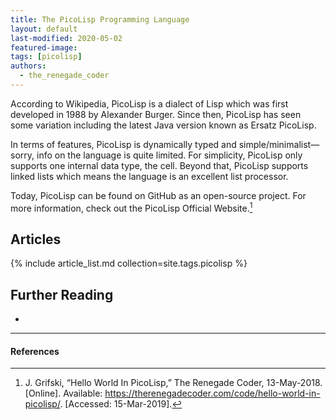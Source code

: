 ```yaml
---
title: The PicoLisp Programming Language
layout: default
last-modified: 2020-05-02
featured-image:
tags: [picolisp]
authors:
  - the_renegade_coder
---
```


According to Wikipedia, PicoLisp is a dialect of Lisp which was first 
developed in 1988 by Alexander Burger. Since then, PicoLisp has seen 
some variation including the latest Java version known as Ersatz PicoLisp.

In terms of features, PicoLisp is dynamically typed and simple/minimalist—sorry, 
info on the language is quite limited. For simplicity, PicoLisp only supports 
one internal data type, the cell. Beyond that, PicoLisp supports linked lists 
which means the language is an excellent list processor.

Today, PicoLisp can be found on GitHub as an open-source project. For more 
information, check out the PicoLisp Official Website.[^1]

## Articles

{% include article_list.md collection=site.tags.picolisp %}

## Further Reading

-

---

#### References

[^1]: J. Grifski, “Hello World In PicoLisp,” The Renegade Coder, 13-May-2018. [Online]. Available: <https://therenegadecoder.com/code/hello-world-in-picolisp/>. [Accessed: 15-Mar-2019].
